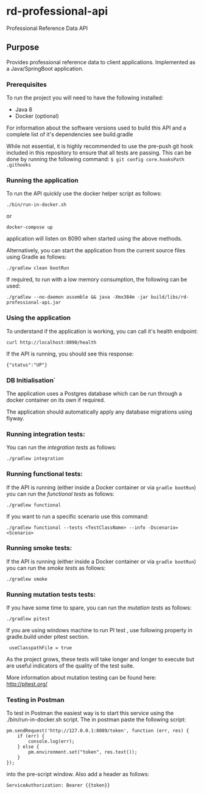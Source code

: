 # rd-professional-api

Professional Reference Data API

## Purpose

Provides professional reference data to client applications.  Implemented as a Java/SpringBoot application.

### Prerequisites

To run the project you will need to have the following installed:

* Java 8
* Docker (optional)

For information about the software versions used to build this API and a complete list of it's dependencies see build.gradle

While not essential, it is highly recommended to use the pre-push git hook included in this repository to ensure that all tests are passing. This can be done by running the following command:
`$ git config core.hooksPath .githooks`


### Running the application

To run the API quickly use the docker helper script as follows:

```
./bin/run-in-docker.sh
```

or

```
docker-compose up
```

application will listen on 8090 when started using the above methods.


Alternatively, you can start the application from the current source files using Gradle as follows:

```
./gradlew clean bootRun
```

If required, to run with a low memory consumption, the following can be used:

```
./gradlew --no-daemon assemble && java -Xmx384m -jar build/libs/rd-professional-api.jar
```

### Using the application

To understand if the application is working, you can call it's health endpoint:

```
curl http://localhost:8090/health
```

If the API is running, you should see this response:

```
{"status":"UP"}
```

### DB Initialisation˙

The application uses a Postgres database which can be run through a docker container on its own if required.



The application should automatically apply any database migrations using flyway.

### Running integration tests:


You can run the *integration tests* as follows:

```
./gradlew integration
```

### Running functional tests:

If the API is running (either inside a Docker container or via `gradle bootRun`) you can run the *functional tests* as follows:

```
./gradlew functional
```

If you want to run a specific scenario use this command:

```
./gradlew functional --tests <TestClassName> --info -Dscenario=<Scenario>
```

### Running smoke tests:

If the API is running (either inside a Docker container or via `gradle bootRun`) you can run the *smoke tests* as follows:

```
./gradlew smoke
```

### Running mutation tests tests:

If you have some time to spare, you can run the *mutation tests* as follows:

```
./gradlew pitest
 ```
If you are using windows machine to run PI test , use following property in gradle.build under pitest section.
```
 useClasspathFile = true
```


As the project grows, these tests will take longer and longer to execute but are useful indicators of the quality of the test suite.

More information about mutation testing can be found here:
http://pitest.org/ 



### Testing in Postman

To test in Postman the easiest way is to start this service using the ./bin/run-in-docker.sh script.  The in postman paste the following script:

```
pm.sendRequest('http://127.0.0.1:8089/token', function (err, res) {
    if (err) {
        console.log(err);
    } else {
        pm.environment.set("token", res.text());
    }
});
```
into the pre-script window.  Also add a header as follows:

```
ServiceAuthorization: Bearer {{token}}
```
